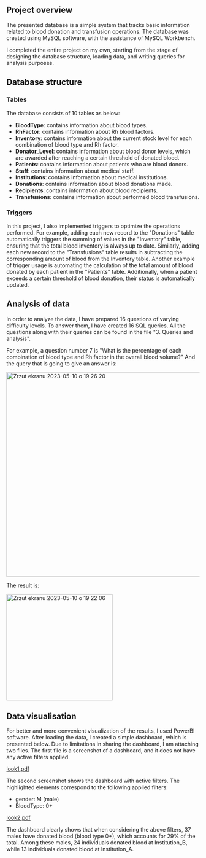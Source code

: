 ## Project overview
The presented database is a simple system that tracks basic information related to blood donation and transfusion operations.
The database was created using MySQL software, with the assistance of MySQL Workbench.

I completed the entire project on my own, starting from the stage of designing the database structure, loading data, and writing queries for analysis purposes.



## Database structure

### Tables
The database consists of 10 tables as below:
- **BloodType**: contains information about blood types.
- **RhFactor**: contains information about Rh blood factors.
- **Inventory**: contains information about the current stock level for each combination of blood type and Rh factor.
- **Donator_Level**: contains information about blood donor levels, which are awarded after reaching a certain threshold of donated blood.
- **Patients**: contains information about patients who are blood donors.
- **Staff**: contains information about medical staff.
- **Institutions**: contains information about medical institutions.
- **Donations**: contains information about blood donations made.
- **Recipients**: contains information about blood recipients.
- **Transfusions**: contains information about performed blood transfusions.

### Triggers
In this project, I also implemented triggers to optimize the operations performed.
For example, adding each new record to the "Donations" table automatically triggers the summing of values in the "Inventory" table, ensuring that the total blood inventory is always up to date. Similarly, adding each new record to the "Transfusions" table results in subtracting the corresponding amount of blood from the Inventory table.
Another example of trigger usage is automating the calculation of the total amount of blood donated by each patient in the "Patients" table. Additionally, when a patient exceeds a certain threshold of blood donation, their status is automatically updated.



## Analysis of data
In order to analyze the data, I have prepared 16 questions of varying difficulty levels. To answer them, I have created 16 SQL queries. All the questions along with their queries can be found in the file "3. Queries and analysis".

For example, a question number 7 is "What is the percentage of each combination of blood type and Rh factor in the overall blood volume?"
And the query that is going to give an answer is:


<img width="533" alt="Zrzut ekranu 2023-05-10 o 19 26 20" src="https://github.com/AdamPietrzyk/SQL-Projects/assets/127242593/e11455a5-5967-42ab-9cfe-0fd9d397d2cb">


The result is:


<img width="277" alt="Zrzut ekranu 2023-05-10 o 19 22 06" src="https://github.com/AdamPietrzyk/SQL-Projects/assets/127242593/ae07f107-efb9-40ff-ac97-2c5585280ebb">



## Data visualisation
For better and more convenient visualization of the results, I used PowerBI software. After loading the data, I created a simple dashboard, which is presented below. Due to limitations in sharing the dashboard, I am attaching two files. The first file is a screenshot of a dashboard, and it does not have any active filters applied.


[look1.pdf](https://github.com/AdamPietrzyk/SQL-Projects/files/11444571/look1.pdf)


The second screenshot shows the dashboard with active filters. The highlighted elements correspond to the following applied filters:
- gender: M (male)
- BloodType: 0+



[look2.pdf](https://github.com/AdamPietrzyk/SQL-Projects/files/11444591/look2.pdf)



The dashboard clearly shows that when considering the above filters, 37 males have donated blood (blood type 0+), which accounts for 29% of the total. Among these males, 24 individuals donated blood at Institution_B, while 13 individuals donated blood at Institution_A.
